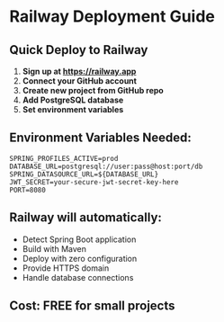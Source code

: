 # Railway Deployment Guide

## Quick Deploy to Railway

1. **Sign up at https://railway.app**
2. **Connect your GitHub account**
3. **Create new project from GitHub repo**
4. **Add PostgreSQL database**
5. **Set environment variables**

## Environment Variables Needed:
```
SPRING_PROFILES_ACTIVE=prod
DATABASE_URL=postgresql://user:pass@host:port/db
SPRING_DATASOURCE_URL=${DATABASE_URL}
JWT_SECRET=your-secure-jwt-secret-key-here
PORT=8080
```

## Railway will automatically:
- Detect Spring Boot application
- Build with Maven
- Deploy with zero configuration
- Provide HTTPS domain
- Handle database connections

## Cost: FREE for small projects